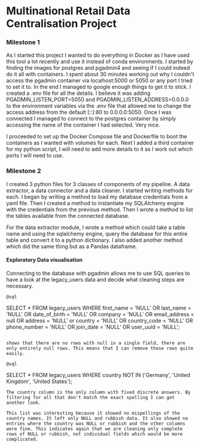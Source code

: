 # Multinational Retail Data Centralisation Project
### Milestone 1

As I started this project I wanted to do everything in Docker as I have used this tool a lot recently and use it instead of conda environments. 
I started by finding the images for postgres and pgadmin4 and seeing if I could indeed do it all with containers. I spent about 30 minutes working out why I couldn't access the pgadmin container via localhost:5000 or 5050 or any port I tried to set it to. In the end I managed to google enough things to get it to stick. 
I created a .env file for all the details. I believe it was adding PGADMIN_LISTEN_PORT=5050 and PGADMIN_LISTEN_ADDRESS=0.0.0.0 to the environment variables via the .env file that allowed me to change the access address from the default [::]:80 to 0.0.0.0:5050. Once I was connected I managed to connect to the postgres container by simply accessing the name of the container I had selected. Very nice.

I proceeded to set up the Docker Compose file and Dockerfile to boot the containers as I wanted with volumes for each. Next I added a third container for my python script, I will need to add more details to it as I work out which ports I will need to use. 

### Milestone 2

I created 3 python files for 3 classes of components of my pipeline. A data extractor, a data connector and a data cleaner. I started writing methods for each. I began by writing a method to load my database credentials from a yaml file. Then I created a method to instantiate my SQLAlchemy engine with the credentials from the previous method. Then I wrote a method to list the tables available from the connected database. 

For the data extractor module, I wrote a method which could take a table name and using the sqlalchemy engine, query the database for this entire table and convert it to a python dictionary. I also added another method which did the same thing but as a Pandas dataframe.

#### Exploratory Data visualisation

Connecting to the database with pgadmin allows me to use SQL queries to have a look at the legacy_users data and decide what cleaning steps are necessary. 

```
@sql
```
SELECT * FROM legacy_users
WHERE first_name = 'NULL' OR
last_name = 'NULL' OR
date_of_birth = 'NULL' OR
company = 'NULL' OR
email_address = null OR
address = 'NULL' or
country = 'NULL' OR
country_code = 'NULL' OR
phone_number = 'NULL' OR
join_date = 'NULL' OR
user_uuid = 'NULL';
```

shows that there are no rows with null in a single field, there are only entirely null rows. This means that I can remove those rows quite easily. 

@sql
```
SELECT * FROM legacy_users
WHERE  country NOT IN ('Germany', 'United Kingdom', 'United States');
```
The country column is the only column with fixed discrete answers. By filtering for all that don't match the exact spelling I can get another look.

This list was interesting because it showed no mispellings of the country names. It left only NULL and rubbish data. It also showed no entries where the country was NULL or rubbish and the other columns were fine. This indicates again that we are cleaning only complete rows of NULL or rubbish, not individual fields which would be more complicated. 

